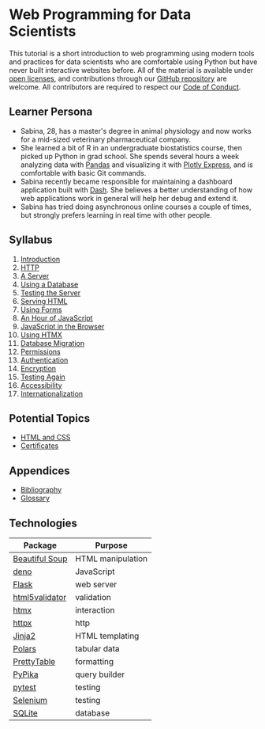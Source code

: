 # Web Programming for Data Scientists

This tutorial is a short introduction to web programming using modern tools and practices
for data scientists who are comfortable using Python
but have never built interactive websites before.
All of the material is available under [open licenses](./LICENSE.md),
and contributions through our [GitHub repository][repo] are welcome.
All contributors are required to respect our [Code of Conduct](./CODE_OF_CONDUCT.md).

## Learner Persona

-   Sabina, 28, has a master's degree in animal physiology
    and now works for a mid-sized veterinary pharmaceutical company.
-   She learned a bit of R in an undergraduate biostatistics course,
    then picked up Python in grad school.
    She spends several hours a week analyzing data with [Pandas][pandas]
    and visualizing it with [Plotly Express][plotly-express],
    and is comfortable with basic Git commands.
-   Sabina recently became responsible for maintaining a dashboard application built with [Dash][dash].
    She believes a better understanding of how web applications work in general
    will help her debug and extend it.
-   Sabina has tried doing asynchronous online courses a couple of times,
    but strongly prefers learning in real time with other people.

## Syllabus

1.  [Introduction](./01_intro/index.md)
1.  [HTTP](./02_http/index.md)
1.  [A Server](./03_server/index.md)
1.  [Using a Database](./04_db/index.md)
1.  [Testing the Server](./05_test/index.md)
1.  [Serving HTML](./06_html/index.md)
1.  [Using Forms](./07_forms/index.md)
1.  [An Hour of JavaScript](./08_js/index.md)
1.  [JavaScript in the Browser](./09_browser/index.md)
1.  [Using HTMX](./10_htmx/index.md)
1.  [Database Migration](./11_migrate/index.md)
1.  [Permissions](./12_perm/index.md)
1.  [Authentication](./13_auth/index.md)
1.  [Encryption](./14_crypt/index.md)
1.  [Testing Again](./15_test/index.md)
1.  [Accessibility](./16_access/index.md)
1.  [Internationalization](./17_intl/index.md)

## Potential Topics

-   [HTML and CSS](./98_htmlcss/index.md)
-   [Certificates](./99_cert/index.md)

##  Appendices

-   [Bibliography](./BIBLIOGRAPHY.md)
-   [Glossary](./GLOSSARY.md)

## Technologies

| Package                          | Purpose           |
| -------------------------------- | ----------------- |
| [Beautiful Soup][bs4]            | HTML manipulation |
| [deno][deno]                     | JavaScript        |
| [Flask][flask]                   | web server        |
| [html5validator][html5validator] | validation        |
| [htmx][htmx]                     | interaction       |
| [httpx][httpx]                   | http              |
| [Jinja2][jinja]                  | HTML templating   |
| [Polars][polars]                 | tabular data      |
| [PrettyTable][prettytable]       | formatting        |
| [PyPika][pypika]                 | query builder     |
| [pytest][pytest]                 | testing           |
| [Selenium][selenium]             | testing           |
| [SQLite][sqlite]                 | database          |

[bs4]: https://beautiful-soup-4.readthedocs.io/
[dash]: https://dash.plotly.com/
[deno]: https://deno.com/
[flask]: https://flask.palletsprojects.com/
[html5validator]: https://pypi.org/project/html5validator/
[htmx]: https://htmx.org/
[httpx]: https://www.python-httpx.org/
[jinja]: https://jinja.palletsprojects.com/
[pandas]: https://pandas.pydata.org/
[plotly-express]: https://plotly.com/python/plotly-express/
[polars]: https://pola.rs/
[prettytable]: https://pypi.org/project/prettytable/
[pypika]: https://pypika.readthedocs.io/
[pytest]: https://docs.pytest.org/
[repo]: https://github.com/gvwilson/wp4ds
[selenium]: https://pypi.org/project/selenium/
[sqlite]: https://www.sqlite.org/
